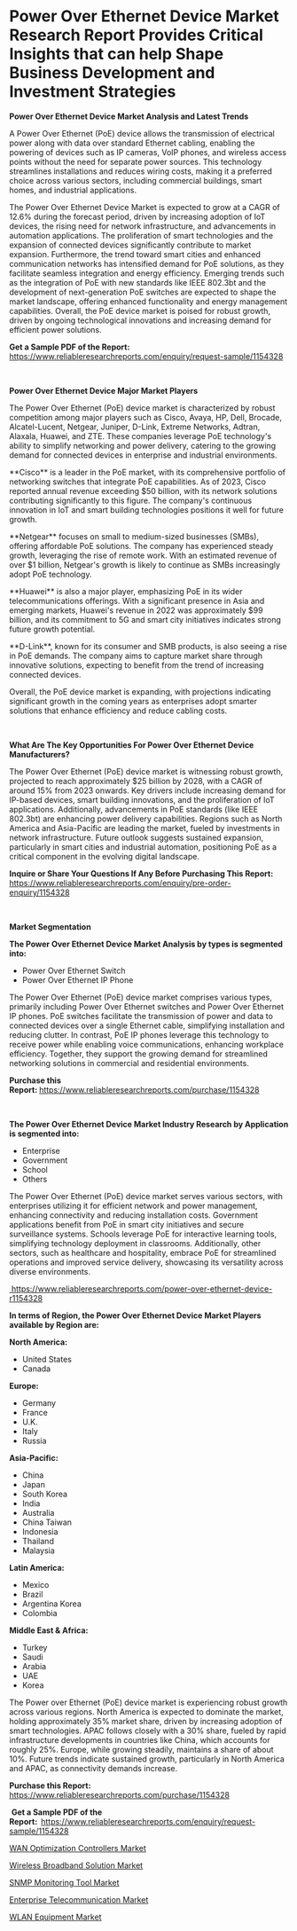 <p><h1>Power Over Ethernet Device Market Research Report Provides Critical Insights that can help Shape Business Development and Investment Strategies</h1></p><p><strong>Power Over Ethernet Device Market Analysis and Latest Trends</strong></p>
<p><p>A Power Over Ethernet (PoE) device allows the transmission of electrical power along with data over standard Ethernet cabling, enabling the powering of devices such as IP cameras, VoIP phones, and wireless access points without the need for separate power sources. This technology streamlines installations and reduces wiring costs, making it a preferred choice across various sectors, including commercial buildings, smart homes, and industrial applications.</p><p>The Power Over Ethernet Device Market is expected to grow at a CAGR of 12.6% during the forecast period, driven by increasing adoption of IoT devices, the rising need for network infrastructure, and advancements in automation applications. The proliferation of smart technologies and the expansion of connected devices significantly contribute to market expansion. Furthermore, the trend toward smart cities and enhanced communication networks has intensified demand for PoE solutions, as they facilitate seamless integration and energy efficiency. Emerging trends such as the integration of PoE with new standards like IEEE 802.3bt and the development of next-generation PoE switches are expected to shape the market landscape, offering enhanced functionality and energy management capabilities. Overall, the PoE device market is poised for robust growth, driven by ongoing technological innovations and increasing demand for efficient power solutions.</p></p>
<p><strong>Get a Sample PDF of the Report:&nbsp;</strong> <a href="https://www.reliableresearchreports.com/enquiry/request-sample/1154328?utm_campaign=32&utm_medium=2&utm_source=Github&utm_content=ia&utm_term=15022025&utm_id=power-over-ethernet-device">https://www.reliableresearchreports.com/enquiry/request-sample/1154328</a></p>
<p>&nbsp;</p>
<p><strong>Power Over Ethernet Device Major Market Players</strong></p>
<p><p>The Power Over Ethernet (PoE) device market is characterized by robust competition among major players such as Cisco, Avaya, HP, Dell, Brocade, Alcatel-Lucent, Netgear, Juniper, D-Link, Extreme Networks, Adtran, Alaxala, Huawei, and ZTE. These companies leverage PoE technology's ability to simplify networking and power delivery, catering to the growing demand for connected devices in enterprise and industrial environments.</p><p>**Cisco** is a leader in the PoE market, with its comprehensive portfolio of networking switches that integrate PoE capabilities. As of 2023, Cisco reported annual revenue exceeding $50 billion, with its network solutions contributing significantly to this figure. The company's continuous innovation in IoT and smart building technologies positions it well for future growth.</p><p>**Netgear** focuses on small to medium-sized businesses (SMBs), offering affordable PoE solutions. The company has experienced steady growth, leveraging the rise of remote work. With an estimated revenue of over $1 billion, Netgear's growth is likely to continue as SMBs increasingly adopt PoE technology.</p><p>**Huawei** is also a major player, emphasizing PoE in its wider telecommunications offerings. With a significant presence in Asia and emerging markets, Huawei's revenue in 2022 was approximately $99 billion, and its commitment to 5G and smart city initiatives indicates strong future growth potential.</p><p>**D-Link**, known for its consumer and SMB products, is also seeing a rise in PoE demands. The company aims to capture market share through innovative solutions, expecting to benefit from the trend of increasing connected devices.</p><p>Overall, the PoE device market is expanding, with projections indicating significant growth in the coming years as enterprises adopt smarter solutions that enhance efficiency and reduce cabling costs.</p></p>
<p>&nbsp;</p>
<p><strong>What Are The Key Opportunities For Power Over Ethernet Device Manufacturers?</strong></p>
<p><p>The Power Over Ethernet (PoE) device market is witnessing robust growth, projected to reach approximately $25 billion by 2028, with a CAGR of around 15% from 2023 onwards. Key drivers include increasing demand for IP-based devices, smart building innovations, and the proliferation of IoT applications. Additionally, advancements in PoE standards (like IEEE 802.3bt) are enhancing power delivery capabilities. Regions such as North America and Asia-Pacific are leading the market, fueled by investments in network infrastructure. Future outlook suggests sustained expansion, particularly in smart cities and industrial automation, positioning PoE as a critical component in the evolving digital landscape.</p></p>
<p><strong>Inquire or Share Your Questions If Any Before Purchasing This Report:</strong> <a href="https://www.reliableresearchreports.com/enquiry/pre-order-enquiry/1154328?utm_campaign=32&utm_medium=2&utm_source=Github&utm_content=ia&utm_term=15022025&utm_id=power-over-ethernet-device">https://www.reliableresearchreports.com/enquiry/pre-order-enquiry/1154328</a></p>
<p>&nbsp;</p>
<p><strong>Market Segmentation</strong></p>
<p><strong>The Power Over Ethernet Device Market Analysis by types is segmented into:</strong></p>
<p><ul><li>Power Over Ethernet Switch</li><li>Power Over Ethernet IP Phone</li></ul></p>
<p><p>The Power Over Ethernet (PoE) device market comprises various types, primarily including Power Over Ethernet switches and Power Over Ethernet IP phones. PoE switches facilitate the transmission of power and data to connected devices over a single Ethernet cable, simplifying installation and reducing clutter. In contrast, PoE IP phones leverage this technology to receive power while enabling voice communications, enhancing workplace efficiency. Together, they support the growing demand for streamlined networking solutions in commercial and residential environments.</p></p>
<p><strong>Purchase this Report:&nbsp;</strong><a href="https://www.reliableresearchreports.com/purchase/1154328?utm_campaign=32&utm_medium=2&utm_source=Github&utm_content=ia&utm_term=15022025&utm_id=power-over-ethernet-device">https://www.reliableresearchreports.com/purchase/1154328</a></p>
<p>&nbsp;</p>
<p><strong>The Power Over Ethernet Device Market Industry Research by Application is segmented into:</strong></p>
<p><ul><li>Enterprise</li><li>Government</li><li>School</li><li>Others</li></ul></p>
<p><p>The Power Over Ethernet (PoE) device market serves various sectors, with enterprises utilizing it for efficient network and power management, enhancing connectivity and reducing installation costs. Government applications benefit from PoE in smart city initiatives and secure surveillance systems. Schools leverage PoE for interactive learning tools, simplifying technology deployment in classrooms. Additionally, other sectors, such as healthcare and hospitality, embrace PoE for streamlined operations and improved service delivery, showcasing its versatility across diverse environments.</p></p>
<p><a href="https://www.reliableresearchreports.com/power-over-ethernet-device-r1154328?utm_campaign=32&utm_medium=2&utm_source=Github&utm_content=ia&utm_term=15022025&utm_id=power-over-ethernet-device">&nbsp;https://www.reliableresearchreports.com/power-over-ethernet-device-r1154328</a></p>
<p><strong>In terms of Region, the Power Over Ethernet Device Market Players available by Region are:</strong></p>
<p>
    <p> <strong> North America: </strong>
        <ul>
            <li>United States</li>
            <li>Canada</li>
        </ul>
        </p> 
    <p> <strong> Europe: </strong>
        <ul>
            <li>Germany</li>
            <li>France</li>
            <li>U.K.</li>
            <li>Italy</li>
            <li>Russia</li>
        </ul>
        </p> 
    <p> <strong> Asia-Pacific: </strong>
        <ul>
            <li>China</li>
            <li>Japan</li>
            <li>South Korea</li>
            <li>India</li>
            <li>Australia</li>
            <li>China Taiwan</li>
            <li>Indonesia</li>
            <li>Thailand</li>
            <li>Malaysia</li>
        </ul>
        </p> 
    <p> <strong> Latin America: </strong>
        <ul>
            <li>Mexico</li>
            <li>Brazil</li>
            <li>Argentina Korea</li>
            <li>Colombia</li>
        </ul>
        </p> 
    <p> <strong> Middle East & Africa: </strong>
        <ul>
            <li>Turkey</li>
            <li>Saudi</li>
            <li>Arabia</li>
            <li>UAE</li>
            <li>Korea</li>
        </ul>
    </p>
    </p>
<p><p>The Power over Ethernet (PoE) device market is experiencing robust growth across various regions. North America is expected to dominate the market, holding approximately 35% market share, driven by increasing adoption of smart technologies. APAC follows closely with a 30% share, fueled by rapid infrastructure developments in countries like China, which accounts for roughly 25%. Europe, while growing steadily, maintains a share of about 10%. Future trends indicate sustained growth, particularly in North America and APAC, as connectivity demands increase.</p></p>
<p><strong>Purchase this Report: </strong><a href="https://www.reliableresearchreports.com/purchase/1154328?utm_campaign=32&utm_medium=2&utm_source=Github&utm_content=ia&utm_term=15022025&utm_id=power-over-ethernet-device">https://www.reliableresearchreports.com/purchase/1154328</a></p>
<p>&nbsp;<strong>Get a Sample PDF of the Report:&nbsp;&nbsp;</strong><a href="https://www.reliableresearchreports.com/enquiry/request-sample/1154328?utm_campaign=32&utm_medium=2&utm_source=Github&utm_content=ia&utm_term=15022025&utm_id=power-over-ethernet-device">https://www.reliableresearchreports.com/enquiry/request-sample/1154328</a></p>
<p><strong></strong></p>
<p><p><a href="https://github.com/spoorsusama/Market-Research-Report-List-1/blob/main/wan-optimization-controllers-market.md?utm_campaign=32&utm_medium=2&utm_source=Github&utm_content=ia&utm_term=15022025&utm_id=power-over-ethernet-device">WAN Optimization Controllers Market</a></p><p><a href="https://github.com/achuoheatly/Market-Research-Report-List-1/blob/main/wireless-broadband-solution-market.md?utm_campaign=32&utm_medium=2&utm_source=Github&utm_content=ia&utm_term=15022025&utm_id=power-over-ethernet-device">Wireless Broadband Solution Market</a></p><p><a href="https://github.com/tandiapannas/Market-Research-Report-List-1/blob/main/snmp-monitoring-tool-market.md?utm_campaign=32&utm_medium=2&utm_source=Github&utm_content=ia&utm_term=15022025&utm_id=power-over-ethernet-device">SNMP Monitoring Tool Market</a></p><p><a href="https://github.com/storcweithzg/Market-Research-Report-List-1/blob/main/enterprise-telecommunication-market.md?utm_campaign=32&utm_medium=2&utm_source=Github&utm_content=ia&utm_term=15022025&utm_id=power-over-ethernet-device">Enterprise Telecommunication Market</a></p><p><a href="https://github.com/azorrotutus/Market-Research-Report-List-1/blob/main/wlan-equipment-market.md?utm_campaign=32&utm_medium=2&utm_source=Github&utm_content=ia&utm_term=15022025&utm_id=power-over-ethernet-device">WLAN Equipment Market</a></p></p>
